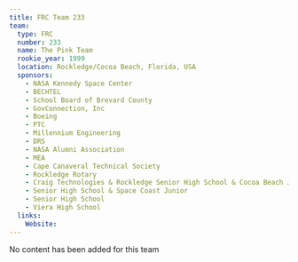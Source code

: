 ```yaml
---
title: FRC Team 233
team:
  type: FRC
  number: 233
  name: The Pink Team
  rookie_year: 1999
  location: Rockledge/Cocoa Beach, Florida, USA
  sponsors:
    - NASA Kennedy Space Center
    - BECHTEL
    - School Board of Brevard County
    - GovConnection, Inc
    - Boeing
    - PTC
    - Millennium Engineering
    - DRS
    - NASA Alumni Association
    - MEA
    - Cape Canaveral Technical Society
    - Rockledge Rotary
    - Craig Technologies & Rockledge Senior High School & Cocoa Beach Junior
    - Senior High School & Space Coast Junior
    - Senior High School
    - Viera High School
  links:
    Website: 
---
```

No content has been added for this team